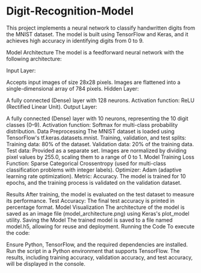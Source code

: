 # Digit-Recognition-Model
This project implements a neural network to classify handwritten digits from the MNIST dataset. The model is built using TensorFlow and Keras, and it achieves high accuracy in identifying digits from 0 to 9.

Model Architecture
The model is a feedforward neural network with the following architecture:

Input Layer:

Accepts input images of size 28x28 pixels.
Images are flattened into a single-dimensional array of 784 pixels.
Hidden Layer:

A fully connected (Dense) layer with 128 neurons.
Activation function: ReLU (Rectified Linear Unit).
Output Layer:

A fully connected (Dense) layer with 10 neurons, representing the 10 digit classes (0–9).
Activation function: Softmax for multi-class probability distribution.
Data Preprocessing
The MNIST dataset is loaded using TensorFlow's tf.keras.datasets.mnist.
Training, validation, and test splits:
Training data: 80% of the dataset.
Validation data: 20% of the training data.
Test data: Provided as a separate set.
Images are normalized by dividing pixel values by 255.0, scaling them to a range of 0 to 1.
Model Training
Loss Function: Sparse Categorical Crossentropy (used for multi-class classification problems with integer labels).
Optimizer: Adam (adaptive learning rate optimization).
Metric: Accuracy.
The model is trained for 10 epochs, and the training process is validated on the validation dataset.

Results
After training, the model is evaluated on the test dataset to measure its performance.
Test Accuracy: The final test accuracy is printed in percentage format.
Model Visualization
The architecture of the model is saved as an image file (model_architecture.png) using Keras's plot_model utility.
Saving the Model
The trained model is saved to a file named model.h5, allowing for reuse and deployment.
Running the Code
To execute the code:

Ensure Python, TensorFlow, and the required dependencies are installed.
Run the script in a Python environment that supports TensorFlow.
The results, including training accuracy, validation accuracy, and test accuracy, will be displayed in the console.
